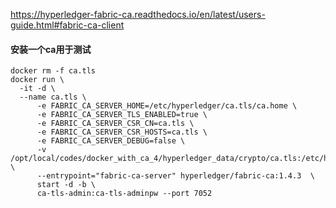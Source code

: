 https://hyperledger-fabric-ca.readthedocs.io/en/latest/users-guide.html#fabric-ca-client


#### 安装一个ca用于测试

```shell script
docker rm -f ca.tls
docker run \
  -it -d \
  --name ca.tls \
      -e FABRIC_CA_SERVER_HOME=/etc/hyperledger/ca.tls/ca.home \
      -e FABRIC_CA_SERVER_TLS_ENABLED=true \
      -e FABRIC_CA_SERVER_CSR_CN=ca.tls \
      -e FABRIC_CA_SERVER_CSR_HOSTS=ca.tls \
      -e FABRIC_CA_SERVER_DEBUG=false \
      -v /opt/local/codes/docker_with_ca_4/hyperledger_data/crypto/ca.tls:/etc/hyperledger/ca.tls \
      --entrypoint="fabric-ca-server" hyperledger/fabric-ca:1.4.3  \
      start -d -b \
      ca-tls-admin:ca-tls-adminpw --port 7052
```

